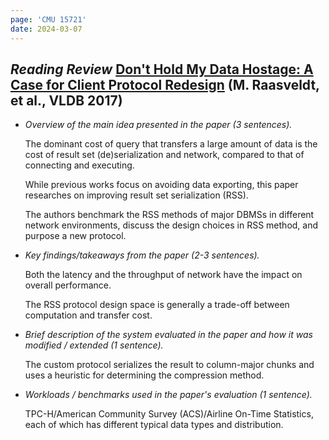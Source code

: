 ```yaml
---
page: 'CMU 15721'
date: 2024-03-07
---
```


## _Reading Review_ [Don't Hold My Data Hostage: A Case for Client Protocol Redesign](https://15721.courses.cs.cmu.edu/spring2024/papers/12-networking/p1022-muehleisen.pdf) (M. Raasveldt, et al., VLDB 2017)

- _Overview of the main idea presented in the paper (3 sentences)._

  The dominant cost of query that transfers a large amount of data is the cost of result set (de)serialization and network, compared to that of connecting and executing.

  While previous works focus on avoiding data exporting, this paper researches on improving result set serialization (RSS).

  The authors benchmark the RSS methods of major DBMSs in different network environments, discuss the design choices in RSS method, and purpose a new protocol.

- _Key findings/takeaways from the paper (2-3 sentences)._

  Both the latency and the throughput of network have the impact on overall performance.

  The RSS protocol design space is generally a trade-off between computation and transfer cost.

- _Brief description of the system evaluated in the paper and how it was modified / extended (1 sentence)._

  The custom protocol serializes the result to column-major chunks and uses a heuristic for determining the compression method.

- _Workloads / benchmarks used in the paper's evaluation (1 sentence)._

  TPC-H/American Community Survey (ACS)/Airline On-Time Statistics, each of which has different typical data types and distribution.
